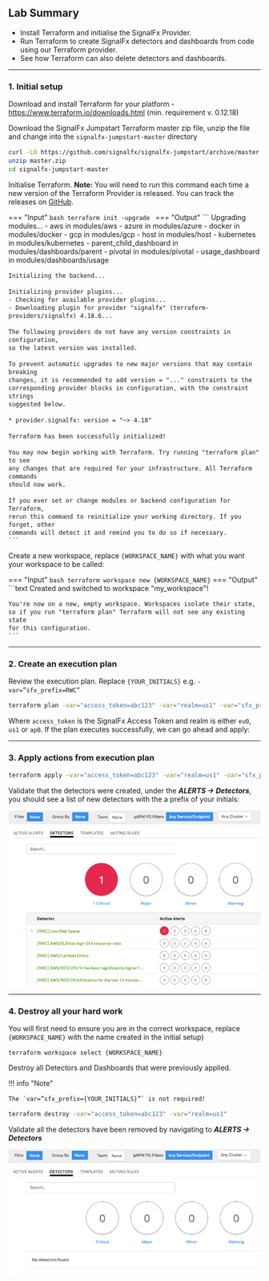 ## Lab Summary
* Install Terraform and initialise the SignalFx Provider.
* Run Terraform to create SignalFx detectors and dashboards from code using our Terraform provider.
* See how Terraform can also delete detectors and dashboards.

---

### 1. Initial setup
Download and install Terraform for your platform - https://www.terraform.io/downloads.html (min. requirement v. 0.12.18)

Download the SignalFx Jumpstart Terraform master zip file, unzip the file and change into the `signalfx-jumpstart-master` directory

``` bash
curl -LO https://github.com/signalfx/signalfx-jumpstart/archive/master.zip
unzip master.zip
cd signalfx-jumpstart-master
```

Initialise Terraform. **Note:** You will need to run this command each time a new version of the Terraform Provider is released. You can track the releases on [GitHub](https://github.com/terraform-providers/terraform-provider-signalfx/releases).

=== "Input"
    ```bash
    terraform init -upgrade
    ```
=== "Output"
    ```
    Upgrading modules...
    - aws in modules/aws
    - azure in modules/azure
    - docker in modules/docker
    - gcp in modules/gcp
    - host in modules/host
    - kubernetes in modules/kubernetes
    - parent_child_dashboard in modules/dashboards/parent
    - pivotal in modules/pivotal
    - usage_dashboard in modules/dashboards/usage

    Initializing the backend...

    Initializing provider plugins...
    - Checking for available provider plugins...
    - Downloading plugin for provider "signalfx" (terraform-providers/signalfx) 4.18.6...

    The following providers do not have any version constraints in configuration,
    so the latest version was installed.

    To prevent automatic upgrades to new major versions that may contain breaking
    changes, it is recommended to add version = "..." constraints to the
    corresponding provider blocks in configuration, with the constraint strings
    suggested below.

    * provider.signalfx: version = "~> 4.18"

    Terraform has been successfully initialized!

    You may now begin working with Terraform. Try running "terraform plan" to see
    any changes that are required for your infrastructure. All Terraform commands
    should now work.

    If you ever set or change modules or backend configuration for Terraform,
    rerun this command to reinitialize your working directory. If you forget, other
    commands will detect it and remind you to do so if necessary.
    ```
    
Create a new workspace, replace `{WORKSPACE_NAME}` with what you want your workspace to be called:

=== "Input"
    ``` bash
    terraform workspace new {WORKSPACE_NAME}
    ```
=== "Output"
    ```text
    Created and switched to workspace "my_workspace"!

    You're now on a new, empty workspace. Workspaces isolate their state,
    so if you run "terraform plan" Terraform will not see any existing state
    for this configuration.
    ```

---

### 2. Create an execution plan
Review the execution plan. Replace `{YOUR_INITIALS}` e.g. `-var=”sfx_prefix=RWC”`

``` bash
terraform plan -var="access_token=abc123" -var="realm=us1" -var="sfx_prefix={YOUR_INITIALS}"
```

Where `access_token` is the SignalFx Access Token and realm is either `eu0`, `us1` or `ap0`. If the plan executes successfully, we can go ahead and apply:

---

### 3. Apply actions from execution plan
``` bash
terraform apply -var="access_token=abc123" -var="realm=us1" -var="sfx_prefix={YOUR_INITIALS}"
```

Validate that the detectors were created, under the _**ALERTS → Detectors**_, you should see a list of new detectors with the a prefix of your initials:

![](../images/module4/detectors.png)


---

### 4. Destroy all your hard work
You will first need to ensure you are in the correct workspace, replace `{WORKSPACE_NAME}` with the name created in the initial setup)

```text
terraform workspace select {WORKSPACE_NAME}
```

Destroy all Detectors and Dashboards that were previously applied.

!!! info "Note"
    
    The `var=”sfx_prefix={YOUR_INITIALS}”` is not required!

```bash
terraform destroy -var="access_token=abc123" -var="realm=us1"
```

Validate all the detectors have been removed by navigating to _**ALERTS → Detectors**_

![](../images/module4/destroy.png)